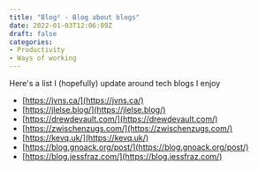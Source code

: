 ```yaml
---
title: "Blog² - Blog about blogs"
date: 2022-01-03T12:06:09Z
draft: false
categories:
- Productivity
- Ways of working
---
```


Here's a list I (hopefully) update around tech blogs I enjoy

<!--more-->

- [https://jvns.ca/](https://jvns.ca/)
- [https://jlelse.blog/](https://jlelse.blog/)
- [https://drewdevault.com/](https://drewdevault.com/)
- [https://zwischenzugs.com/](https://zwischenzugs.com/)
- [https://kevq.uk/](https://kevq.uk/)
- [https://blog.gnoack.org/post/](https://blog.gnoack.org/post/)
- [https://blog.jessfraz.com/](https://blog.jessfraz.com/)